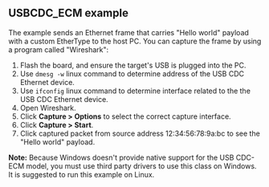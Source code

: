 ## USBCDC_ECM example

The example sends an Ethernet frame that carries "Hello world" payload with a custom EtherType to the host PC. You can capture the frame by using a program called "Wireshark":

1. Flash the board, and ensure the target's USB is plugged into the PC.
2. Use `dmesg -w` linux command to determine address of the USB CDC Ethernet device.
3. Use `ifconfig` linux command to determine interface related to the the USB CDC Ethernet device.
4. Open Wireshark.
5. Click **Capture > Options** to select the correct capture interface.
6. Click **Capture > Start**.
7. Click captured packet from source address 12:34:56:78:9a:bc to see the "Hello world" payload.

**Note:** Because Windows doesn't provide native support for the USB CDC-ECM model, you must use third party drivers to use this class on Windows. It is suggested to run this example on Linux.
